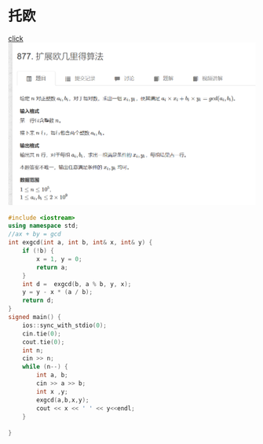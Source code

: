 # 托欧
[click](https://www.acwing.com/problem/content/879/)
![图 1](/images/30191e2b725ce806a4844bd609bf18e56732c4832f81f55789031fcda88441b8.png)  

```cpp
#include <iostream>
using namespace std;
//ax + by = gcd          
int exgcd(int a, int b, int& x, int& y) {
	if (!b) {
		x = 1, y = 0;
		return a;
	}
	int d =  exgcd(b, a % b, y, x);
	y = y - x * (a / b);
	return d;
}
signed main() {
	ios::sync_with_stdio(0);
	cin.tie(0);
	cout.tie(0);
	int n;
	cin >> n;
	while (n--) {
		int a, b;
		cin >> a >> b;
		int x ,y;
		exgcd(a,b,x,y);
		cout << x << ' ' << y<<endl;
	}

}
```